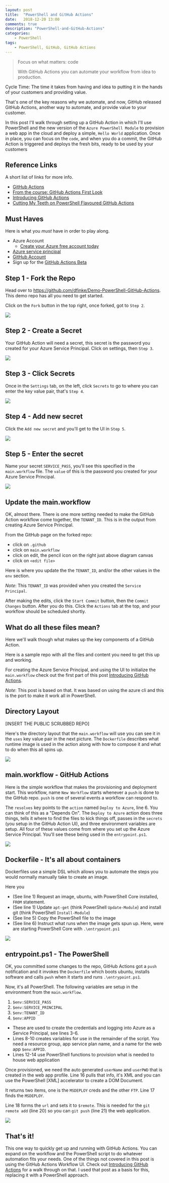 ```yaml
---
layout: post
title:  "PowerShell and GitHub Actions"
date:   2018-12-20 13:00
comments: true
description: "PowerShell-and-GitHub-Actions"
categories:
    - PowerShell
tags:
    - PowerShell, GitHub, GitHub Actions
---
```


> Focus on what matters: code
>
> With GitHub Actions you can automate your workflow from idea to production.

Cycle Time: The time it takes from having and idea to putting it in the hands of your customers and providing value.

That's one of the key reasons why we automate, and now, GitHub released GitHub Actions, another way to automate, and provide value to your customer.

In this post I'll walk through setting up a GitHub Action in which I'll use PowerShell and the new version of the `Azure PowerShell Module` to provision a web app in the cloud and deploy a simple, `Hello World` application. Once in place, you can focus on the `code`, and when you do a commit, the GitHub Action is triggered and deploys the fresh bits, ready to be used by your customers

## Reference Links

A short list of links for more info.

* [GitHub Actions](https://github.com/features/actions)
* [From the course: GitHub Actions First Look](https://www.linkedin.com/learning/github-actions-first-look)
* [Introducing GitHub Actions](https://css-tricks.com/introducing-github-actions/)
* [Cutting My Teeth on PowerShell Flavoured GitHub Actions](https://king.geek.nz/2018/12/20/powershell-flavoured-github-actions/)

## Must Haves

Here is what you *must* have in order to play along.

* Azure Account
    - [Create your Azure free account today](https://azure.microsoft.com/en-us/free)
* [Azure service principal](https://docs.microsoft.com/en-us/powershell/azure/create-azure-service-principal-azureps?view=azps-1.0.0)
* [GitHub Account](https://github.com/join)
* Sign up for the [GitHub Actions Beta](https://github.com/features/actions/signup)



## Step 1 - Fork the Repo

Head over to https://github.com/dfinke/Demo-PowerShell-GitHub-Actions. This demo repo has all you need to get started.

Click on the `Fork` button in the top right, once forked, got to `Step 2`.

![](https://raw.githubusercontent.com/dfinke/dfinke.github.io/master/images/posts/GitHubActionsImages/01ForkRepo.png)

## Step 2 - Create a Secret

Your GitHub Action will need a secret, this secret is the password you created for your Azure Service Principal. Click on settings, then `Step 3`.

![](https://raw.githubusercontent.com/dfinke/dfinke.github.io/master/images/posts/GitHubActionsImages/02Settings.png)

## Step 3 - Click Secrets

Once in the `Settings` tab, on the left, click `Secrets` to go to where you can enter the key value pair, that's `Step 4`.

![](https://raw.githubusercontent.com/dfinke/dfinke.github.io/master/images/posts/GitHubActionsImages/03CreateSecret.png)

## Step 4 - Add new secret

Click the `Add new secret` and you'll get to the UI in `Step 5`.

![](https://raw.githubusercontent.com/dfinke/dfinke.github.io/master/images/posts/GitHubActionsImages/04NewSecrete.png)

## Step 5 - Enter the secret

Name your secret `SERVICE_PASS`, you'll see this specified in the `main.workflow` file. The `value` of this is the password you created for your Azure Service Principal.

![](https://raw.githubusercontent.com/dfinke/dfinke.github.io/master/images/posts/GitHubActionsImages/05AddServicePassword.png)

## Update the main.workflow

OK, almost there. There is one more setting needed to make the GitHub Action workflow come together, the `TENANT_ID`. This is in the output from creating Azure Service Principal.

From the GitHub page on the forked repo:

* click on `.github`
* click on `main.workflow`
* click on edit, the pencil icon on the right just above diagram canvas
* click on `<edit file>`

Here is where you update the the `TENANT_ID`, and/or the other values in the `env` section.

*Note*: This `TENANT_ID` was provided when you created the `Service Principal`.

After making the edits, click the `Start Commit` button, then the `Commit Changes` button. After you do this. Click the `Actions` tab at the top, and your workflow should be scheduled shortly.

## What do all these files mean?

Here we'll walk though what makes up the key components of a GitHub Action.

Here is a sample repo with all the files and content you need to get this up and working.

For creating the Azure Service Principal, and using the UI to initialize the `main.workflow` check out the first part of this post [Introducing GitHub Actions](https://css-tricks.com/introducing-github-actions/).

*Note*: This post is based on that. It was based on using the azure cli and this is the port to make it work all in PowerShell.

## Directory Layout

[INSERT THE PUBLIC SCRUBBED REPO]

Here's the directory layout that the `main.workflow` will use you can see it in the `uses` key value pair in the next picture. The `Dockerfile` describes what runtime image is used in the action along with how to compose it and what to do when this all spins up.

![](https://raw.githubusercontent.com/dfinke/dfinke.github.io/master/images/posts/GitHubActionsImages/fileLayout.png)

## main.workflow - GitHub Actions

Here is the simple workflow that makes the provisioning and deployment start. This workflow, name `New Workflow` starts whenever a `push` is done to the GitHub repo. `push` is one of several events a workflow can respond to.

The `resolves` key points to the `action` named `Deploy to Azure`, line 6. You can think of this as a "Depends On". The `Deploy to Azure` action does three things, tells it where to find the files to kick things off, passes in the `secrets` (you setup in the GitHub Action UI), and three environment variables are setup. All four of these values come from where you set up the Azure Service Principal. You'll see these being used in the `entrypoint.ps1`.

![](https://raw.githubusercontent.com/dfinke/dfinke.github.io/master/images/posts/GitHubActionsImages/mainWorkflow.png)

## Dockerfile - It's all about containers

Dockerfiles use a simple DSL which allows you to automate the steps you would normally manually take to create an image.

Here you

* (See line 1) Request an image, ubuntu, with PowerShell Core installed, `FROM` statement.
* (See line 1) Update `apt-get` (think PowerShell `Update-Module`) and install git (think PowerShell `Install-Module`)
* (See line 5) Copy the PowerShell file to the image
* (See line 6) Instruct what runs when the image gets spun up. Here, were are starting PowerShell Core with `.\entrypoint.ps1`

![](https://raw.githubusercontent.com/dfinke/dfinke.github.io/master/images/posts/GitHubActionsImages/dockerfile.png)

## entrypoint.ps1 - The PowerShell

OK, you committed some changes to the repo, GitHub Actions got a `push` notification and it invokes the `Dockerfile` which boots ubuntu, installs software and calls `pwsh` when it starts and runs `.\entrypoint.ps1`.

Now, it's all PowerShell. The following variables are setup in the environment from the `main.workflow`.

1. `$env:SERVICE_PASS`
1. `$env:SERVICE_PRINCIPAL`
1. `$env:TENANT_ID`
1. `$env:APPID`

* These are used to create the credentials and logging into Azure as a Service Principal, see lines 3-6.
* Lines 8-10 creates variables for use in the remainder of the script. You need a resource group, app service plan name, and a name for the web app `$env:APPID`.
* Lines 12-14 use PowerShell functions to provision what is needed to house web application

Once provisioned, we need the auto generated `userName` and `userPWD` that is created in the web app profile. Line 16 pulls that info, it's XML and you can use the PowerShell [XML] accelerator to create a DOM Document.

It returns two items, one is the `MSDEPLOY` creds and the other `FTP`. Line 17 finds the `MSDEPLOY`.

Line 18 forms the `url` and sets it to `$remote`. This is needed for the `git remote add` (line 20) so you can `git push` (line 21) the web application.

![](https://raw.githubusercontent.com/dfinke/dfinke.github.io/master/images/posts/GitHubActionsImages/entrypointX.png)

## That's it!

This one way to quickly get up and running with GitHub Actions. You can expand on the workflow and the PowerShell script to do whatever automation fits your needs.
One of the things not covered in this post is using the GitHub Actions Workflow UI. Check out [Introducing GitHub Actions](https://css-tricks.com/introducing-github-actions/) for a walk through on that. I used that post as a basis for this, replacing it with a PowerShell approach.